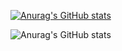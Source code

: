 [![Anurag's GitHub stats](https://github-readme-stats.vercel.app/api?username=navidZee)](https://github.com/anuraghazra/github-readme-stats)

![Anurag's GitHub stats](https://github-readme-stats.vercel.app/api?username=navidZee&show_icons=true)
